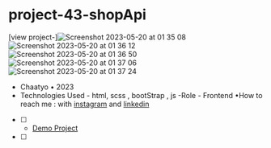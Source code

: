 # project-43-shopApi
[view project-]![Screenshot 2023-05-20 at 01 35 08](https://github.com/erfanhesaraki/project-43-shopApi/assets/120978791/26b1a47c-88ff-4600-aa9e-802613dfe7ca)
![Screenshot 2023-05-20 at 01 36 12](https://github.com/erfanhesaraki/project-43-shopApi/assets/120978791/80ee1720-4377-4dad-9a58-e4f55336adf4)
![Screenshot 2023-05-20 at 01 36 50](https://github.com/erfanhesaraki/project-43-shopApi/assets/120978791/6c6be3a4-a02d-4c5f-85ca-468f3a5c17cb)
![Screenshot 2023-05-20 at 01 37 06](https://github.com/erfanhesaraki/project-43-shopApi/assets/120978791/178e8b37-0acd-41aa-a1a8-8431733aaf85)
![Screenshot 2023-05-20 at 01 37 24](https://github.com/erfanhesaraki/project-43-shopApi/assets/120978791/275d76bc-b5b8-42b4-961b-910c22e97ba1)
- Chaatyo • 2023
- Technologies Used - html, scss , bootStrap , js
-Role - Frontend
•How to reach me : with [instagram](https://www.instagram.com/erfan_hesaraki_web) and [linkedin](https://www.linkedin.com/in/erfan-hesaraki-)
- [ ] - [Demo Project](https://erfanhesaraki.github.io/project-43-shopApi/)
- [ ] 


